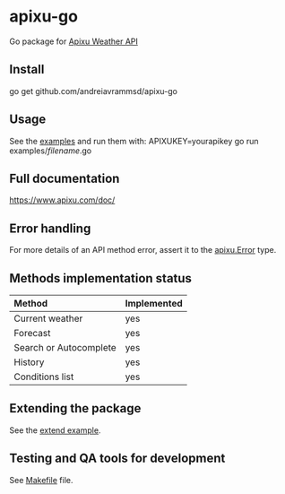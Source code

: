 # apixu-go

Go package for [Apixu Weather API](https://www.apixu.com/api.aspx)

## Install

go get github.com/andreiavrammsd/apixu-go

## Usage

See the [examples](./examples) and run them with: APIXUKEY=yourapikey go run examples/_filename_.go

## Full documentation

https://www.apixu.com/doc/


## Error handling

For more details of an API method error, assert it to the [apixu.Error](./error.go) type.

## Methods implementation status

| Method | Implemented
| :-   | :-
| Current weather | yes
| Forecast | yes
| Search or Autocomplete | yes
| History | yes
| Conditions list | yes

## Extending the package

See the [extend example](./examples/extend.go).

## Testing and QA tools for development

See [Makefile](./Makefile) file.
